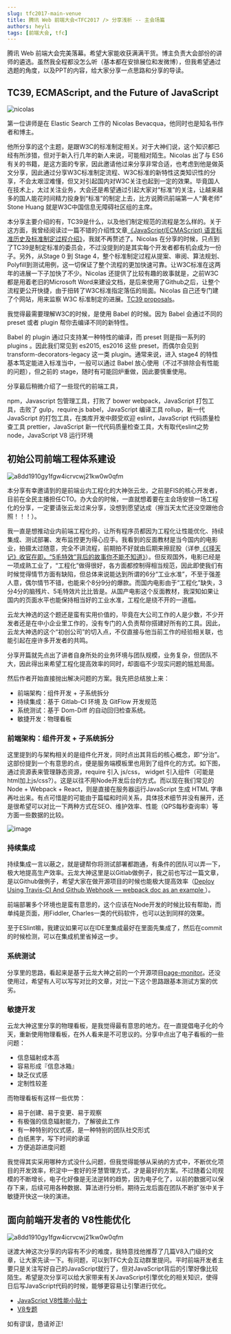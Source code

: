 ```yaml
---
slug: tfc2017-main-venue
title: 腾讯 Web 前端大会<TFC2017 /> 分享浅析 -- 主会场篇
authors: heyli
tags: [前端大会, tfc]
---
```


腾讯 Web 前端大会完美落幕。希望大家能收获满满干货。博主负责大会部份的讲师的遴选。虽然我全程都没怎么听（基本都在安排展位和发微博），但我希望通过选题的角度，以及PPT的内容，给大家分享一点思路和分享的导读。

## TC39, ECMAScript, and the Future of JavaScript

![nicolas](./1.jpeg)

第一位讲师是在 Elastic Search 工作的 Nicolas Bevacqua，他同时也是知名书作者和博主。

他所分享的这个主题，是跟W3C的标准制定相关。对于大神们说，这个知识都已经有所涉猎，但对于新入行几年的新人来说，可能相对陌生。Nicolas 出了与 ES6 有关的书籍，是这方面的专家，因此邀请他过来分享非常合适，也考虑到他是做英文分享，因此通过分享W3C标准制定流程、W3C标准的新特性这类知识性的分享，不会太艰涩难懂，但又对引起国内对W3C关注也起到一定的效果。毕竟国人在技术上，太过关注业务，大会还是希望通过引起大家对“标准”的关注，让越来越多的国人能花时间精力投身到“标准”的制定上去，比方说腾讯前端第一人“黄老师” Stone Huang 就是W3C中国信息无障碍社区组的主席。

本分享主要介绍的有，TC39是什么，以及他们制定规范的流程是怎么样的。关于这方面，我曾经阅读过一篇不错的介绍性文章[《JavaScript(ECMAScript) 语言标准历史及标准制定过程介绍》](https://itbilu.com/javascript/js/V1APADgrG.html)，我就不再赘述了。Nicolas 在分享的时候，只点到了TC39是制定标准的委员会，不过没提到的是其实每个开发者都有机会成为一份子。另外，从Stage 0 到 Stage 4，整个标准制定过程从提案、审阅、算法规划、Polyfill到测试用例，这一切保证了整个流程的更加快速可靠。让W3C标准在这两年的进展一下子加快了不少。Nicolas 还提供了比较有趣的故事就是，之前W3C都是用着老旧的Microsoft Word来建设文档，是后来使用了Github之后，让整个流程更公开快捷，由于扭转了W3C标准指定落伍的局面。Nicolas 自己还专门建了个网站，用来监察 W3C 标准制定的进展。[TC39 proposals](prop-tc39.now.sh)。

我觉得最需要理解W3C的时候，是使用 Babel 的时候。因为 Babel 会通过不同的 preset 或者 plugin 帮你去编译不同的新特性。

Babel 的 plugin 通过只支持某一种特性的编译，而 preset 则是指一系列的 plugins 。因此我们常见到 es2015, es2016 这些 preset，而偶尔会见到 transform-decorators-legacy 这一类 plugin。通常来说，进入 stage4 的特性基本笃定能进入标准当中，一般可以通过 Babel 放心使用（不过不排除会有性能的问题），但之前的 stage，随时有可能回炉重做，因此要慎重使用。

分享最后稍微介绍了一些现代的前端工具，

npm，Javascript 包管理工具，打败了 bower
webpack，JavaScript 打包工具，击败了 gulp，require.js
babel，JavaScript 编译工具
rollup，新一代 JavaScript 的打包工具，在类库开发中颇受欢迎
eslint，JavaScript 代码质量检查工具
prettier，JavaScript 新一代代码质量检查工具，大有取代eslint之势
node，JavaScript V8 运行环境

## 初始公司前端工程体系建设

![a8dd1910gy1fgw4icrvcwj21kw0w0qfm](./2.jpeg)

本分享有幸邀请到的是前端业内工程化的大神张云龙，之前是FIS的核心开发者，目前在全民主播担任CTO。办大会的时候，一直就想着要在主会场安排一场工程化的分享，一定要请张云龙过来分享，没想到愿望达成（擦当天太忙还没空跟他合照！！！）。

我一直是想推动业内前端工程化的，让所有程序员都因为工程化让性能优化、持续集成、测试部署、发布监控更为得心应手。我看到的反面教材是当今国内的电影业，拍摄太过随意，完全不讲流程，前期拍不好就由后期来擦屁股（详参[《《择天记》收官在即，“5毛特效”背后的故事你不能不知道》](http://www.sohu.com/a/144872954_114778)）。但反观国外，电影已经是一项成熟工业了，“工程化”做得很好，各方面都控制得相当规范，因此即使我们有时候觉得情节方面有缺陷，但总体来说能达到所谓的6分“工业水准”，不至于强差人意，偶尔情节不错，也能来个8分9分的爆款。而国内电影由于“工程化”缺失，3分4分的脑残片、5毛特效片比比皆是。从国产电影这个反面教材，我深知如果让国内的页面水平也能保持相当好的工业水准，工程化是绕不开的一道槛。

云龙大神选的这个题还是蛮有实用价值的，毕竟在大公司工作的人是少数，不少开发者还是在中小企业里工作的，没有专门的人负责帮你搭建好所有的工具。因此，云龙大神选的这个“初创公司”的切入点，不仅直接与他当前工作的经验相关联，也能引起在座许多开发者的共鸣。

分享开篇就先点出了讲者自身所处的业务环境与团队规模，业务复杂，但团队不大，因此得出来希望工程化提高效率的同时，却面临不少现实问题的尴尬局面。

然后作者开始直接抛出解决问题的方案。我先把总结放上来：
* 前端架构：组件开发 + 子系统拆分
* 持续集成：基于 Gitlab-CI 环境 及 GitFlow 开发规范
* 系统测试：基于 Dom-Diff 的自动回归检查系统。
* 敏捷开发：物理看板

### 前端架构：组件开发 + 子系统拆分

这里提到的与架构相关的是组件化开发，同时点出其背后的核心概念，即“分治”。这部份提到一个有意思的点，便是服务端模板里也用到了组件化的方式。如下图，通过资源表来管理静态资源，require 引入 js/css， widget 引入组件（可能是html加上js/css?）。这是以往不用Node开发后台的方式。而以现在我们常见的 Node + Webpack + React，则是直接在服务器运行JavaScript 生成 HTML 字串再吐出来。有点可惜是的可能由于篇幅和时间关系，具体技术细节并没有展开，还是很希望可以对比一下两种方式在SEO、维护效率、性能（QPS每秒查询率）等方面一些数据的比较。

![image](./3.png)

### 持续集成

持续集成一言以蔽之，就是键帮你将测试部署都跑通，有条件的团队可以弄一下，极大地提高生产效率。云龙大神这里是以Gitlab做例子，我之前也写过一篇文章，是以Github做例子，希望大家在做开源项目的时候也能极大提高效率（[Deploy Using Travis-CI And Github Webhook — webpack doc as an example ](https://github.com/lcxfs1991/blog/issues/19)）。

前端部署多个环境也是蛮有意思的，这个应该在Node开发的时候比较有帮助，而单纯是页面，用Fiddler, Charles一类的代码软件，也可以达到同样的效果。

至于ESlint嘛，我建议如果可以在IDE里集成最好在里面先集成了，然后在commit的时候检测，可以在集成机里省掉这一步。

### 系统测试

分享里的思路，看起来是基于云龙大神之前的一个开源项目[page-monitor](https://github.com/fouber/page-monitor)。还没使用过，希望有人可以写写对比的文章，对比一下这个思路跟基本测试方案的优劣。

### 敏捷开发

云龙大神这里分享的物理看板，是我觉得最有意思的地方。在一直提倡电子化的今天，重新使用物理看板，在外人看来是不可思议的。分享中点出了电子看板的一些问题：
* 信息辐射成本高
* 容易形成『信息冰箱』
* 缺乏仪式感
* 定制性较差

而物理看板有这样一些优势：
*  易于创建、易于变更、易于观察
* 有极强的信息辐射能力，了解彼此工作
* 有一种特别的仪式感，是一种特别的团队社交形式
* 白纸黑字，写下时间的承诺
* 方便追踪进度问题

我觉得其实采用哪种方式没什么问题，但我觉得能够从采纳的方式中，不断优化项目的开发效率，积淀中一套好的牙慧管理方式，才是最好的方案。不过随着公司规模的不断增长，电子化好像是无法逆转的趋势，因为电子化了，以前的数据可以保存下来，后续可用各种数据、算法进行分析。期待云龙后面在团队不断扩张中关于敏捷开快这一块的演进。

## 面向前端开发者的 V8性能优化

![a8dd1910gy1fgw4icrvcwj21kw0w0qfm](./4.jpeg)

谜渡大神这次分享的内容有不少的难度，我特意找他推荐了几篇V8入门级的文章，让大家先读一下。有问题，可以到TFC大会互动群里提问。平时前端开发者主要只是关注写好自己的JavaScript就行了，但对JavaScript背后的引擎好像比较陌生。希望是次分享可以给大家带来有关JavaScript引擎优化的相关知识，使得日后写JavaScript代码的时候，能够更容易让引擎进行优化。

* [JavaScript V8性能小贴士](http://jiongks.name/blog/v8-javascript-performance-tips/)
* [V8专题](http://newhtml.net/category/v8%E4%B8%93%E9%A2%98/)

如有谬误，恳请斧正!